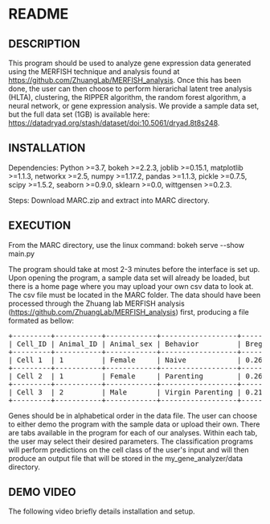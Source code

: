 # README

## DESCRIPTION

This program should be used to analyze gene expression data generated using the MERFISH technique and analysis found at https://github.com/ZhuangLab/MERFISH_analysis. Once
this has been done, the user can then choose to perform hierarichal latent tree analysis (HLTA), clustering, the RIPPER algorithm, the random forest algorithm, a neural
network, or gene expression analysis. We provide a sample data set, but the full data set (1GB) is available here: https://datadryad.org/stash/dataset/doi:10.5061/dryad.8t8s248.


## INSTALLATION

Dependencies: Python >=3.7, bokeh >=2.2.3, joblib >=0.15.1, matplotlib >=1.1.3, networkx >=2.5, numpy >=1.17.2, pandas >=1.1.3, pickle >=0.7.5, scipy >=1.5.2, 
seaborn >=0.9.0, sklearn >=0.0, wittgensen >=0.2.3.

Steps: Download MARC.zip and extract into MARC directory.


## EXECUTION

From the MARC directory, use the linux command:
     bokeh serve --show main.py
     
The program should take at most 2-3 minutes before the interface is set up. Upon opening the program, a sample data set will already be loaded, but there is a home 
page where you may upload your own csv data to look at. The csv file must be located in the MARC folder. The data should have been processed through the Zhuang lab 
MERFISH analysis (https://github.com/ZhuangLab/MERFISH_analysis) first, producing a file formated as bellow:

<pre>
+---------+-----------+------------+------------------+--------+------------+------------+-------------+-------------------+----------+--------+----------+
| Cell_ID | Animal_ID | Animal_sex | Behavior         | Bregma | Centroid_X | Centroid_Y | Cell_class  | Neuron_cluster_ID | Gene A   | Gene B | Gene C   |
+---------+-----------+------------+------------------+--------+------------+------------+-------------+-------------------+----------+--------+----------+
| Cell 1  | 1         | Female     | Naive            | 0.26   | -3211.56   | 2608.541   | Astrocyte   |                   | 1.638275 | 0      | 0.583729 |
+---------+-----------+------------+------------------+--------+------------+------------+-------------+-------------------+----------+--------+----------+
| Cell 2  | 1         | Female     | Parenting        | 0.26   | -3207.92   | 2621.795   | Inhibitory  | I-5               | 0        | 0      | 0.938416 |
+---------+-----------+------------+------------------+--------+------------+------------+-------------+-------------------+----------+--------+----------+
| Cell 3  | 2         | Male       | Virgin Parenting | 0.21   | 2045.93    | 3445.059   | OD Mature 2 | 2                 | 1.845902 | 0      | 1.384637 |
+---------+-----------+------------+------------------+--------+------------+------------+-------------+-------------------+----------+--------+----------+
</pre>

Genes should be in alphabetical order in the data file. The user can choose to either demo the program with the sample data or upload their own. There are tabs
available in the program for each of our analyses. Within each tab, the user may select their desired parameters. The classification programs will perform 
predictions on the cell class of the user's input and will then produce an output file that will be stored in the my_gene_analyzer/data directory.


## DEMO VIDEO
The following video briefly details installation and setup.
